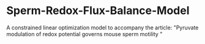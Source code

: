 # Sperm-Redox-Flux-Balance-Model
A constrained linear optimization model to accompany the article: "Pyruvate modulation of redox potential governs mouse sperm motility "
